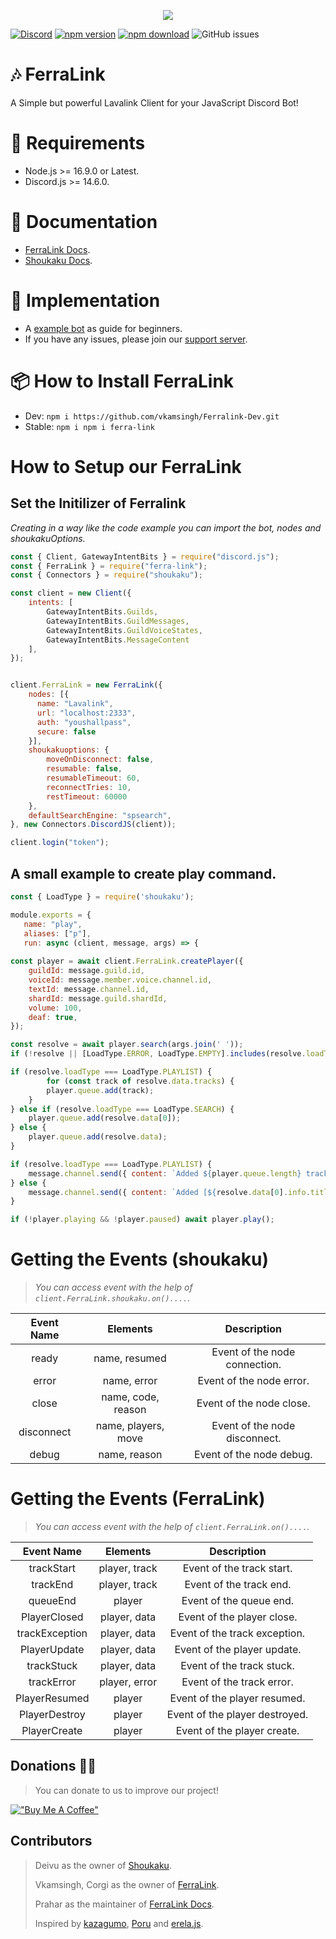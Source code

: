 <p align="center">
  <img src="https://media.discordapp.net/attachments/936271538196451379/1035586844617883708/feralink_tape.png?width=705&height=134">
</p>

[![Discord](https://img.shields.io/discord/1035595149385945088?color=fa860a&logo=discord&logoColor=white)](https://discord.gg/7M6yGBTn79)
[![npm version](https://img.shields.io/npm/v/ferra-link?style=flat-square)](https://www.npmjs.com/package/ferra-link)
[![npm download](https://img.shields.io/npm/dt/ferra-link.svg?maxAge=3600)](https://www.npmjs.com/package/ferra-link)
![GitHub issues](https://img.shields.io/github/issues-raw/Cd-corgi/Ferralink?style=flat-square)


# 🎶 FerraLink

A Simple but powerful Lavalink Client for your JavaScript Discord Bot!

# 🔨 Requirements 

* Node.js >= 16.9.0 or Latest.
* Discord.js >= 14.6.0.

# 📖 Documentation
- [FerraLink Docs](https://ferralink.gitbook.io/docs/).
- [Shoukaku Docs](https://deivu.github.io/Shoukaku).

# 📂 Implementation
- A [example bot](https://github.com/vkamsingh/Ferralink-Example) as guide for beginners.
- If you have any issues, please join our [support server](https://discord.gg/8n3yNqtPAE).

# 📦 How to Install FerraLink
* Dev: `npm i https://github.com/vkamsingh/Ferralink-Dev.git`
* Stable: `npm i npm i ferra-link`

# How to Setup our FerraLink

## Set the Initilizer of Ferralink

*Creating in a way like the code example you can import the bot, nodes and shoukakuOptions.*

```js
const { Client, GatewayIntentBits } = require("discord.js");
const { FerraLink } = require("ferra-link");
const { Connectors } = require("shoukaku");

const client = new Client({
    intents: [
        GatewayIntentBits.Guilds,
        GatewayIntentBits.GuildMessages,
        GatewayIntentBits.GuildVoiceStates,
        GatewayIntentBits.MessageContent
    ],
});


client.FerraLink = new FerraLink({
    nodes: [{
      name: "Lavalink",
      url: "localhost:2333",
      auth: "youshallpass",
      secure: false
    }],
    shoukakuoptions: {
        moveOnDisconnect: false,
        resumable: false,
        resumableTimeout: 60,
        reconnectTries: 10,
        restTimeout: 60000
    },
    defaultSearchEngine: "spsearch",
}, new Connectors.DiscordJS(client));

client.login("token");
```

## A small example to create play command.
```js
const { LoadType } = require('shoukaku');

module.exports = {
   name: "play",
   aliases: ["p"],
   run: async (client, message, args) => {
   
const player = await client.FerraLink.createPlayer({
    guildId: message.guild.id,
    voiceId: message.member.voice.channel.id,
    textId: message.channel.id,
    shardId: message.guild.shardId,
    volume: 100,
    deaf: true,
});

const resolve = await player.search(args.join(' '));
if (!resolve || [LoadType.ERROR, LoadType.EMPTY].includes(resolve.loadType)) return message.reply({ content: "No match songs result found!" });

if (resolve.loadType === LoadType.PLAYLIST) {
        for (const track of resolve.data.tracks) {
        player.queue.add(track);
    }
} else if (resolve.loadType === LoadType.SEARCH) {
    player.queue.add(resolve.data[0]);
} else {
    player.queue.add(resolve.data);
}

if (resolve.loadType === LoadType.PLAYLIST) {
    message.channel.send({ content: `Added ${player.queue.length} tracks from **${resolve.data.info.name}**` });
} else {
    message.channel.send({ content: `Added [${resolve.data[0].info.title}](${resolve.data[0].info.uri}) to queue` });
}

if (!player.playing && !player.paused) await player.play();
```

# Getting the Events (shoukaku)

> *You can access event with the help of `client.FerraLink.shoukaku.on()....`.*

<center>

| **Event Name** 	|   **Elements**  	  |       **Description**         |
|:--------------:	|:------------------: |:----------------------------: |
|   ready 	      | name, resumed       | Event of the node connection. |
|   error         | name, error 	      | Event of the node error.      |
|   close         | name, code, reason  | Event of the node close.	    |
|   disconnect    | name, players, move | Event of the node disconnect.	|
|   debug         | name, reason	      | Event of the node debug.      |
</center>

# Getting the Events (FerraLink)

> *You can access event with the help of `client.FerraLink.on()....`.*

<center>

| **Event Name** 	  |   **Elements**  |       **Description**         |
|:----------------: |:--------------: |:----------------------------: |
|   trackStart	    | player, track   | Event of the track start.     |
|   trackEnd        | player, track	  | Event of the track end.       |
|   queueEnd        | player          | Event of the queue end.	      |
|   PlayerClosed    | player, data    | Event of the player close.	  |
|   trackException  | player, data	  | Event of the track exception. |
|   PlayerUpdate    | player, data	  | Event of the player update.   |
|   trackStuck      | player, data	  | Event of the track stuck.     |
|   trackError      | player, error   | Event of the track error.     |
|   PlayerResumed   | player          | Event of the player resumed.  |
|   PlayerDestroy   | player	        | Event of the player destroyed.|
|   PlayerCreate    | player	        | Event of the player create.   |
</center>

## Donations 🧡🧡
> You can donate to us to improve our project!

[!["Buy Me A Coffee"](https://www.buymeacoffee.com/assets/img/custom_images/orange_img.png)](https://www.buymeacoffee.com/CorgiOtterBot)

## Contributors
> Deivu as the owner of [Shoukaku](https://github.com/Deivu/Shoukaku).
>
> Vkamsingh, Corgi as the owner of [FerraLink](https://github.com/Cd-corgi/Ferralink).
>
> Prahar as the maintainer of [FerraLink Docs](https://ferralink.gitbook.io/untitled).
>
> Inspired by [kazagumo](https://www.npmjs.com/package/kazagumo), [Poru](https://www.npmjs.com/package/poru) and [erela.js](https://www.npmjs.com/package/erela.js).
